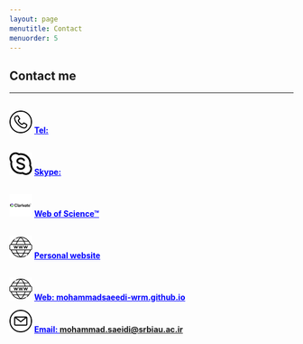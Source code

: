 ```yaml
---
layout: page
menutitle: Contact
menuorder: 5
---
```

## __Contact me__
_________________________________________________________________________________________________________________________________________________________________________


<br/> <img width="40" height="40" alt="Target" src="/assets//call.png"> __<a href="" style="color: blue;"> Tel: </a>__ 

<br/> <img width="40" height="40" alt="Target" src="/assets//skype.png"> __<a href="" style="color: blue;">Skype: </a>__ 

<br/> <img width="40" height="40" alt="Target" src="/assets//clarivate.png"> __<a href="https://www.webofscience.com/wos/author/record/2423812" style="color: blue;">Web of Science™</a>__

<br/> <img width="40" height="40" alt="Target" src="/assets//web.png"> __<a href="https://mohammadsaeedi-wrm.github.io/" style="color: blue;">Personal website</a>__

<br/> <img width="40" height="40" alt="Target" src="/assets//web.png"> __<a href="https://mohammadsaeedi-wrm.github.io/" style="color: blue;">Web: mohammadsaeedi-wrm.github.io </a>__ 

 <img width="40" height="40" alt="Target" src="/assets//email.png"> __<a href="" style="color: blue;">Email: mohammad.saeidi@srbiau.ac.ir </a>__ 
